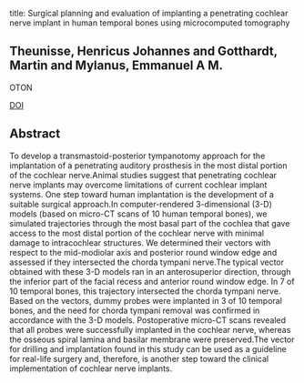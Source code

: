 title: Surgical planning and evaluation of implanting a penetrating cochlear nerve implant in human temporal bones using microcomputed tomography

## Theunisse, Henricus Johannes and Gotthardt, Martin and Mylanus, Emmanuel A M.
OTON

<a href="https://doi.org/10.1097/MAO.0b013e318259b5b3">DOI</a>

## Abstract
To develop a transmastoid-posterior tympanotomy approach for the implantation of a penetrating auditory prosthesis in the most distal portion of the cochlear nerve.Animal studies suggest that penetrating cochlear nerve implants may overcome limitations of current cochlear implant systems. One step toward human implantation is the development of a suitable surgical approach.In computer-rendered 3-dimensional (3-D) models (based on micro-CT scans of 10 human temporal bones), we simulated trajectories through the most basal part of the cochlea that gave access to the most distal portion of the cochlear nerve with minimal damage to intracochlear structures. We determined their vectors with respect to the mid-modiolar axis and posterior round window edge and assessed if they intersected the chorda tympani nerve.The typical vector obtained with these 3-D models ran in an anterosuperior direction, through the inferior part of the facial recess and anterior round window edge. In 7 of 10 temporal bones, this trajectory intersected the chorda tympani nerve. Based on the vectors, dummy probes were implanted in 3 of 10 temporal bones, and the need for chorda tympani removal was confirmed in accordance with the 3-D models. Postoperative micro-CT scans revealed that all probes were successfully implanted in the cochlear nerve, whereas the osseous spiral lamina and basilar membrane were preserved.The vector for drilling and implantation found in this study can be used as a guideline for real-life surgery and, therefore, is another step toward the clinical implementation of cochlear nerve implants.

